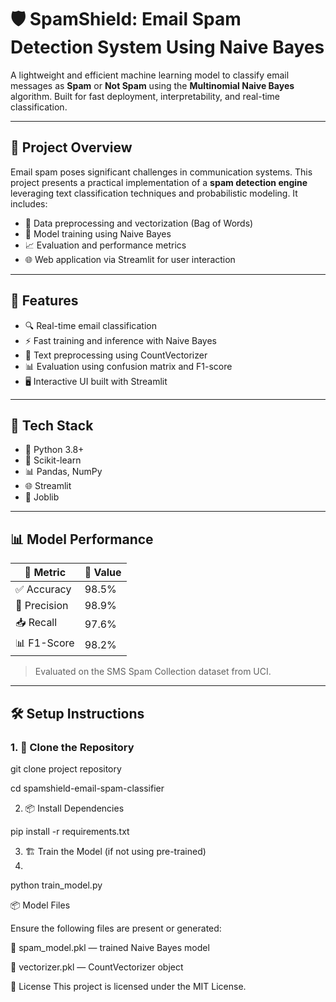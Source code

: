 # 🛡️ SpamShield: Email Spam Detection System Using Naive Bayes

A lightweight and efficient machine learning model to classify email messages as **Spam** or **Not Spam** using the **Multinomial Naive Bayes** algorithm. Built for fast deployment, interpretability, and real-time classification.

---

## 📌 Project Overview

Email spam poses significant challenges in communication systems. This project presents a practical implementation of a **spam detection engine** leveraging text classification techniques and probabilistic modeling. It includes:

- 🧹 Data preprocessing and vectorization (Bag of Words)
- 🧠 Model training using Naive Bayes
- 📈 Evaluation and performance metrics
- 🌐 Web application via Streamlit for user interaction

---

## 🚀 Features

- 🔍 Real-time email classification
- ⚡ Fast training and inference with Naive Bayes
- 🧠 Text preprocessing using CountVectorizer
- 📊 Evaluation using confusion matrix and F1-score
- 🖥️ Interactive UI built with Streamlit

---

## 🧪 Tech Stack

- 🐍 Python 3.8+
- 🧮 Scikit-learn
- 📊 Pandas, NumPy
- 🌐 Streamlit
- 💾 Joblib

---

## 📊 Model Performance

| 📐 Metric     | 🔢 Value    |
|---------------|-------------|
| ✅ Accuracy   | 98.5%       |
| 🎯 Precision  | 98.9%       |
| 📥 Recall     | 97.6%       |
| 📊 F1-Score   | 98.2%       |

> Evaluated on the SMS Spam Collection dataset from UCI.

---

## 🛠️ Setup Instructions

### 1. 🧾 Clone the Repository

git clone project repository

cd spamshield-email-spam-classifier

2. 📦 Install Dependencies
   
pip install -r requirements.txt

3. 🏗️ Train the Model (if not using pre-trained)
4. 
python train_model.py

📦 Model Files

Ensure the following files are present or generated:

📄 spam_model.pkl — trained Naive Bayes model

📄 vectorizer.pkl — CountVectorizer object


📜 License
This project is licensed under the MIT License.
